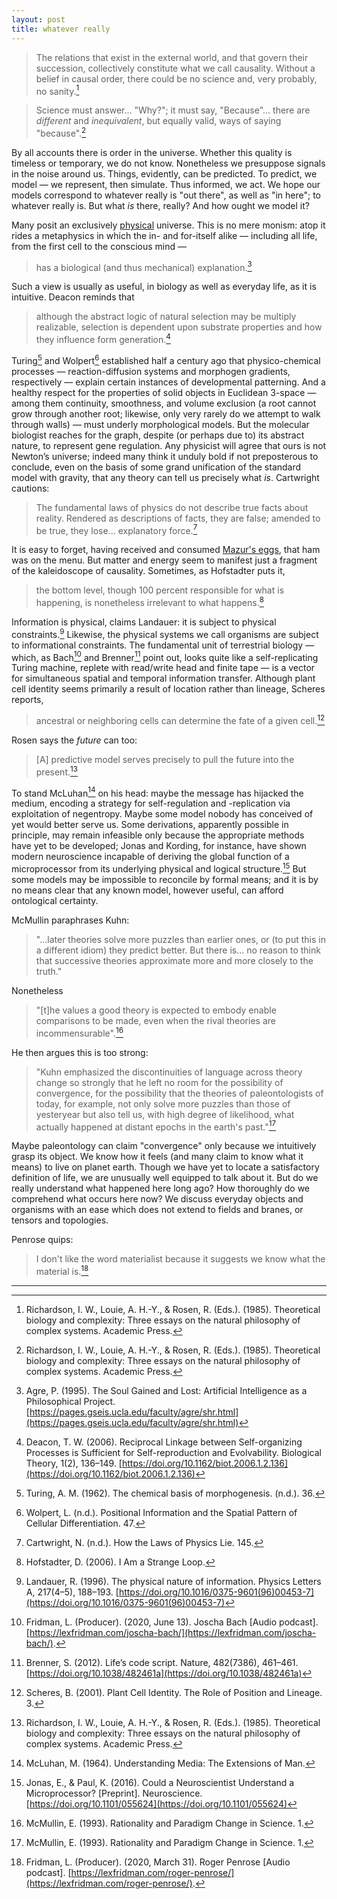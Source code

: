 ```yaml
---
layout: post
title: whatever really
---
```


> The relations that exist in the external world, and that govern their succession, collectively constitute what we call causality. Without a belief in causal order, there could be no science and, very probably, no sanity.[^1]

> Science must answer... "Why?"; it must say, "Because"... there are *different* and *inequivalent*, but equally valid, ways of saying "because".[^1]

By all accounts there is order in the universe. Whether this quality is timeless or temporary, we do not know. Nonetheless we presuppose signals in the noise around us. Things, evidently, can be predicted. To predict, we model &mdash; we represent, then simulate. Thus informed, we act. We hope our models correspond to whatever really is "out there", as well as "in here"; to whatever really is. But what *is* there, really? And how ought we model it?

Many posit an exclusively [physical](https://en.wikipedia.org/wiki/Physicalism) universe. This is no mere monism: atop it rides a metaphysics in which the in- and for-itself alike &mdash; including all life, from the first cell to the conscious mind &mdash;

> has a biological (and thus mechanical) explanation.[^2]

Such a view is usually as useful, in biology as well as everyday life, as it is intuitive. Deacon reminds that

> although the abstract logic of natural selection may be multiply realizable, selection is dependent upon substrate properties and how they influence form generation.[^3]

Turing[^4] and Wolpert[^5] established half a century ago that physico-chemical processes &mdash; reaction-diffusion systems and morphogen gradients, respectively &mdash; explain certain instances of developmental patterning. And a healthy respect for the properties of solid objects in Euclidean 3-space &mdash; among them continuity, smoothness, and volume exclusion (a root cannot grow through another root; likewise, only very rarely do we attempt to walk through walls) &mdash; must underly morphological models. But the molecular biologist reaches for the graph, despite (or perhaps due to) its abstract nature, to represent gene regulation. Any physicist will agree that ours is not Newton’s universe; indeed many think it unduly bold if not preposterous to conclude, even on the basis of some grand unification of the standard model with gravity, that any theory can tell us precisely what *is*. Cartwright cautions:

> The fundamental laws of physics do not describe true facts about reality. Rendered as descriptions of facts, they are false; amended to be true, they lose... explanatory force.[^6]

It is easy to forget, having received and consumed [Mazur's eggs](http://abel.math.harvard.edu/~mazur/preprints/when_is_one.pdf), that ham was on the menu. But matter and energy seem to manifest just a fragment of the kaleidoscope of causality. Sometimes, as Hofstadter puts it,

> the bottom level, though 100 percent responsible for what is happening, is nonetheless irrelevant to what happens.[^7]

Information is physical, claims Landauer: it is subject to physical constraints.[^8] Likewise, the physical systems we call organisms are subject to informational constraints. The fundamental unit of terrestrial biology — which, as Bach[^9] and Brenner[^10] point out, looks quite like a self-replicating Turing machine, replete with read/write head and finite tape — is a vector for simultaneous spatial and temporal information transfer. Although plant cell identity seems primarily a result of location rather than lineage, Scheres reports,

> ancestral or neighboring cells can determine the fate of a given cell.[^11]

Rosen says the *future* can too:

> [A] predictive model serves precisely to pull the future into the present.[^1]

To stand McLuhan[^12] on his head: maybe the message has hijacked the medium, encoding a strategy for self-regulation and -replication via exploitation of negentropy. Maybe some model nobody has conceived of yet would better serve us. Some derivations, apparently possible in principle, may remain infeasible only because the appropriate methods have yet to be developed; Jonas and Kording, for instance, have shown modern neuroscience incapable of deriving the global function of a microprocessor from its underlying physical and logical structure.[^13] But some models may be impossible to reconcile by formal means; and it is by no means clear that any known model, however useful, can afford ontological certainty.

McMullin paraphrases Kuhn:

> "...later theories solve more puzzles than earlier ones, or (to put this in a different idiom) they predict better. But there is... no reason to think that successive theories approximate more and more closely to the truth."

Nonetheless

> "[t]he values a good theory is expected to embody enable comparisons to be made, even when the rival theories are incommensurable".[^14]

He then argues this is too strong:

> "Kuhn emphasized the discontinuities of language across theory change so strongly that he left no room for the possibility of convergence, for the possibility that the theories of paleontologists of today, for example, not only solve more puzzles than those of yesteryear but also tell us, with high degree of likelihood, what actually happened at distant epochs in the earth's past."[^14]

Maybe paleontology can claim "convergence" only because we intuitively grasp its object. We know how it feels (and many claim to know what it means) to live on planet earth. Though we have yet to locate a satisfactory definition of life, we are unusually well equipped to talk about it. But do we really understand what happened here long ago? How thoroughly do we comprehend what occurs here now? We discuss everyday objects and organisms with an ease which does not extend to fields and branes, or tensors and topologies.

Penrose quips:

> I don't like the word materialist because it suggests we know what the material is.[^15]

---

[^1]: Richardson, I. W., Louie, A. H.-Y., & Rosen, R. (Eds.). (1985). Theoretical biology and complexity: Three essays on the natural philosophy of complex systems. Academic Press.

[^2]: Agre, P. (1995). The Soul Gained and Lost: Artificial Intelligence as a Philosophical Project. [https://pages.gseis.ucla.edu/faculty/agre/shr.html](https://pages.gseis.ucla.edu/faculty/agre/shr.html)

[^3]: Deacon, T. W. (2006). Reciprocal Linkage between Self-organizing Processes is Sufficient for Self-reproduction and Evolvability. Biological Theory, 1(2), 136–149. [https://doi.org/10.1162/biot.2006.1.2.136](https://doi.org/10.1162/biot.2006.1.2.136)

[^4]: Turing, A. M. (1962). The chemical basis of morphogenesis. (n.d.). 36.

[^5]: Wolpert, L. (n.d.). Positional Information and the Spatial Pattern of Cellular Differentiation. 47.

[^6]: Cartwright, N. (n.d.). How the Laws of Physics Lie. 145.

[^7]: Hofstadter, D. (2006). I Am a Strange Loop.

[^8]: Landauer, R. (1996). The physical nature of information. Physics Letters A, 217(4–5), 188–193. [https://doi.org/10.1016/0375-9601(96)00453-7](https://doi.org/10.1016/0375-9601(96)00453-7)

[^9]: Fridman, L. (Producer). (2020, June 13). Joscha Bach [Audio podcast]. [https://lexfridman.com/joscha-bach/](https://lexfridman.com/joscha-bach/).

[^10]: Brenner, S. (2012). Life’s code script. Nature, 482(7386), 461–461. [https://doi.org/10.1038/482461a](https://doi.org/10.1038/482461a)

[^11]: Scheres, B. (2001). Plant Cell Identity. The Role of Position and Lineage. 3.

[^12]: McLuhan, M. (1964). Understanding Media: The Extensions of Man.

[^13]: Jonas, E., & Paul, K. (2016). Could a Neuroscientist Understand a Microprocessor? [Preprint]. Neuroscience. [https://doi.org/10.1101/055624](https://doi.org/10.1101/055624)

[^14]: McMullin, E. (1993). Rationality and Paradigm Change in Science. 1.

[^15]: Fridman, L. (Producer). (2020, March 31). Roger Penrose [Audio podcast]. [https://lexfridman.com/roger-penrose/](https://lexfridman.com/roger-penrose/).
